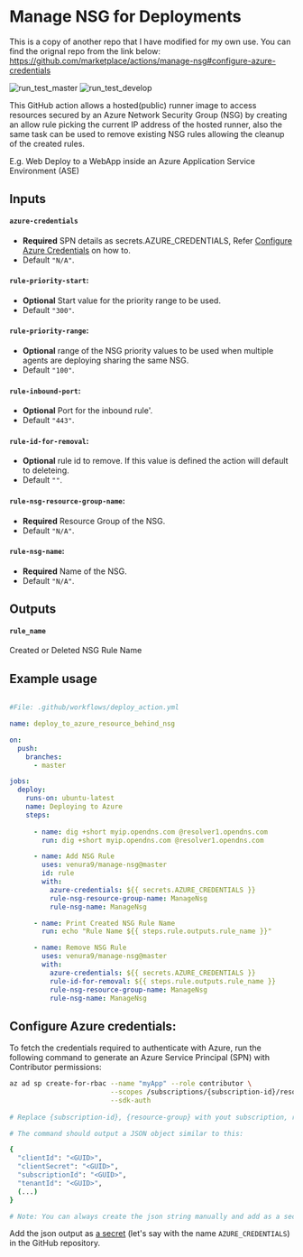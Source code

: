 # Manage NSG for Deployments
This is a copy of another repo that I have modified for my own use. 
You can find the orignal repo from the link below: 
https://github.com/marketplace/actions/manage-nsg#configure-azure-credentials


![run_test_master](https://github.com/venura9/manage-nsg/workflows/run_test_master/badge.svg) ![run_test_develop](https://github.com/venura9/manage-nsg/workflows/run_test_develop/badge.svg)

This GitHub action allows a hosted(public) runner image to access resources secured by an Azure Network Security Group (NSG) by creating an allow rule picking the current IP address of the hosted runner, also the same task can be used to remove existing NSG rules allowing the cleanup of the created rules.

E.g. Web Deploy to a WebApp inside an Azure Application Service Environment (ASE) 

## Inputs
  #### `azure-credentials`
   - **Required** SPN details as secrets.AZURE_CREDENTIALS, Refer [Configure Azure Credentials](#configure-azure-credentials) on how to. 
   - Default `"N/A"`.
  #### `rule-priority-start`:
   - **Optional** Start value for the priority range to be used. 
   - Default `"300"`.
  #### `rule-priority-range`:
   - **Optional** range of the NSG priority values to be used when multiple agents are deploying sharing the same NSG. 
   - Default `"100"`.
  #### `rule-inbound-port`:
   - **Optional** Port for the inbound rule'. 
   - Default `"443"`.
  #### `rule-id-for-removal`:
   - **Optional** rule id to remove. If this value is defined the action will default to deleteing. 
   - Default `""`.
  #### `rule-nsg-resource-group-name`:
   - **Required** Resource Group of the NSG. 
   - Default `"N/A"`.
  #### `rule-nsg-name`:
   - **Required** Name of the NSG. 
   - Default `"N/A"`.

## Outputs
  #### `rule_name`
  Created or Deleted NSG Rule Name

## Example usage

```yaml

#File: .github/workflows/deploy_action.yml

name: deploy_to_azure_resource_behind_nsg

on:
  push:
    branches:
      - master

jobs:
  deploy:
    runs-on: ubuntu-latest
    name: Deploying to Azure
    steps:
    
      - name: dig +short myip.opendns.com @resolver1.opendns.com
        run: dig +short myip.opendns.com @resolver1.opendns.com

      - name: Add NSG Rule
        uses: venura9/manage-nsg@master
        id: rule
        with:
          azure-credentials: ${{ secrets.AZURE_CREDENTIALS }}
          rule-nsg-resource-group-name: ManageNsg
          rule-nsg-name: ManageNsg

      - name: Print Created NSG Rule Name
        run: echo "Rule Name ${{ steps.rule.outputs.rule_name }}"

      - name: Remove NSG Rule
        uses: venura9/manage-nsg@master
        with:
          azure-credentials: ${{ secrets.AZURE_CREDENTIALS }}
          rule-id-for-removal: ${{ steps.rule.outputs.rule_name }}
          rule-nsg-resource-group-name: ManageNsg
          rule-nsg-name: ManageNsg

```

## Configure Azure credentials:

To fetch the credentials required to authenticate with Azure, run the following command to generate an Azure Service Principal (SPN) with Contributor permissions:

```sh
az ad sp create-for-rbac --name "myApp" --role contributor \
                         --scopes /subscriptions/{subscription-id}/resourceGroups/{resource-group} \
                         --sdk-auth
                            
# Replace {subscription-id}, {resource-group} with yout subscription, resource group details

# The command should output a JSON object similar to this:

{
  "clientId": "<GUID>",
  "clientSecret": "<GUID>",
  "subscriptionId": "<GUID>",
  "tenantId": "<GUID>",
  (...)
}

# Note: You can always create the json string manually and add as a secret 
```
Add the json output as [a secret](https://aka.ms/create-secrets-for-GitHub-workflows) (let's say with the name `AZURE_CREDENTIALS`) in the GitHub repository. 
